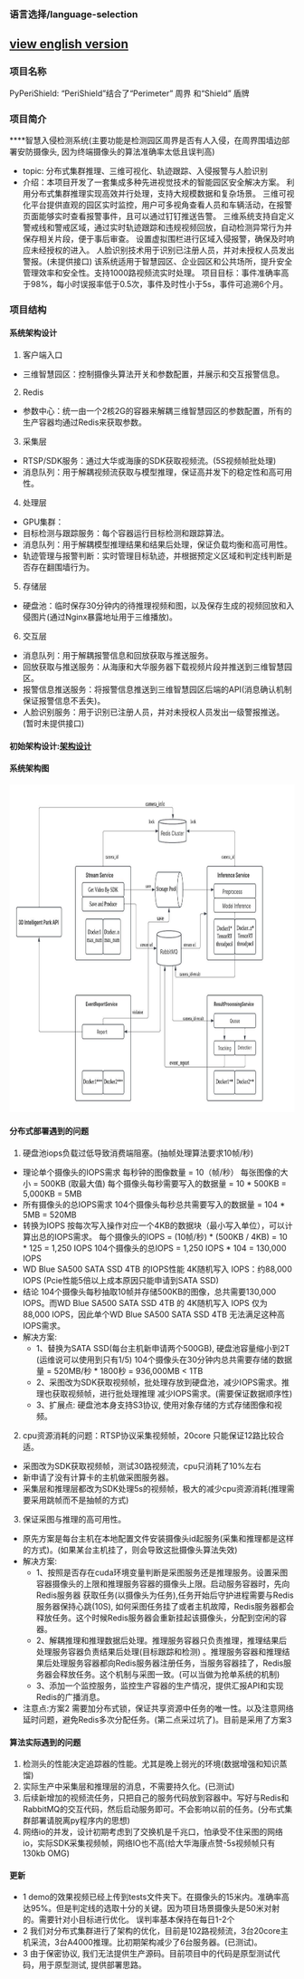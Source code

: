 ###  语言选择/language-selection
[view english version](tools/readme_en.md)
---

### 项目名称
PyPeriShield: “PeriShield”结合了“Perimeter” 周界 和“Shield” 盾牌
### 项目简介
****智慧入侵检测系统(主要功能是检测园区周界是否有人入侵，在周界围墙边部署安防摄像头, 因为终端摄像头的算法准确率太低且误判高)
- topic: 分布式集群推理、三维可视化、轨迹跟踪、入侵报警与人脸识别
- 介绍：本项目开发了一套集成多种先进视觉技术的智能园区安全解决方案。
利用分布式集群推理实现高效并行处理，支持大规模数据和复杂场景。
三维可视化平台提供直观的园区实时监控，用户可多视角查看人员和车辆活动，在报警页面能够实时查看报警事件，且可以通过钉钉推送告警。
三维系统支持自定义警戒线和警戒区域，通过实时轨迹跟踪和违规视频回放，自动检测异常行为并保存相关片段，便于事后审查。
设置虚拟围栏进行区域入侵报警，确保及时响应未经授权的进入。
人脸识别技术用于识别已注册人员，并对未授权人员发出警报。(未提供接口)
该系统适用于智慧园区、企业园区和公共场所，提升安全管理效率和安全性。支持1000路视频流实时处理。
项目目标：事件准确率高于98%，每小时误报率低于0.5次，事件及时性小于5s，事件可追溯6个月。



### 项目结构

#### 系统架构设计
1. 客户端入口
- 三维智慧园区：控制摄像头算法开关和参数配置，并展示和交互报警信息。
2. Redis
- 参数中心：统一由一个2核2G的容器来解耦三维智慧园区的参数配置，所有的生产容器均通过Redis来获取参数。
3. 采集层
- RTSP/SDK服务：通过大华或海康的SDK获取视频流。(5S视频帧批处理)
- 消息队列：用于解耦视频流获取与模型推理，保证高并发下的稳定性和高可用性。
4. 处理层
- GPU集群：
- 目标检测与跟踪服务：每个容器运行目标检测和跟踪算法。
- 消息队列：用于解耦模型推理结果和结果后处理，保证负载均衡和高可用性。
- 轨迹管理与报警判断：实时管理目标轨迹，并根据预定义区域和判定线判断是否存在翻围墙行为。
5. 存储层
- 硬盘池：临时保存30分钟内的待推理视频和图，以及保存生成的视频回放和入侵图片(通过Nginx暴露地址用于三维播放)。
6. 交互层
- 消息队列：用于解耦报警信息和回放获取与推送服务。
- 回放获取与推送服务：从海康和大华服务器下载视频片段并推送到三维智慧园区。
- 报警信息推送服务：将报警信息推送到三维智慧园区后端的API(消息确认机制保证报警信息不丢失)。
- 人脸识别服务：用于识别已注册人员，并对未授权人员发出一级警报推送。(暂时未提供接口)

#### 初始架构设计:[架构设计](tools/architectural_design.md)

#### 系统架构图
<img src="tests/Blank diagram.jpeg" width="820" height="580">

#### 分布式部署遇到的问题
1. 硬盘池iops负载过低导致消费端阻塞。(抽帧处理算法要求10帧/秒)
- 理论单个摄像头的IOPS需求
每秒钟的图像数量 = 10（帧/秒）
每张图像的大小 = 500KB (取最大值)
每个摄像头每秒需要写入的数据量 = 10 * 500KB = 5,000KB = 5MB
- 所有摄像头的总IOPS需求
104个摄像头每秒总共需要写入的数据量 = 104 * 5MB = 520MB
- 转换为IOPS
按每次写入操作对应一个4KB的数据块（最小写入单位），可以计算出总的IOPS需求。
每个摄像头的IOPS = (10帧/秒) * (500KB / 4KB) = 10 * 125 = 1,250 IOPS
104个摄像头的总IOPS = 1,250 IOPS * 104 = 130,000 IOPS
- WD Blue SA500 SATA SSD 4TB 的IOPS性能
4K随机写入 IOPS：约88,000 IOPS  (Pcie性能5倍以上成本原因只能申请到SATA SSD)
- 结论
104个摄像头每秒抽取10帧并存储500KB的图像，总共需要130,000 IOPS。而WD Blue SA500 SATA SSD 4TB 的 4K随机写入 IOPS 仅为 88,000 IOPS，因此单个WD Blue SA500 SATA SSD 4TB 无法满足这种高IOPS需求。
- 解决方案:
  - 1、替换为SATA SSD(每台主机新申请两个500GB), 硬盘池容量缩小到2T (运维说可以使用到只有1/5) 104个摄像头在30分钟内总共需要存储的数据量 = 520MB/秒 * 1800秒 = 936,000MB 
    < 1TB
  - 2、采图改为SDK获取视频帧，批处理存放到硬盘池，减少IOPS需求。推理也获取视频帧，进行批处理推理 减少IOPS需求。(需要保证数据顺序性)
  - 3、扩展点: 硬盘池本身支持S3协议, 使用对象存储的方式存储图像和视频。
2. cpu资源消耗的问题：RTSP协议采集视频帧，20core 只能保证12路比较合适。
- 采图改为SDK获取视频帧，测试30路视频流，cpu只消耗了10%左右
- 新申请了没有计算卡的主机做采图服务器。
- 采集层和推理层都改为SDK处理5s的视频帧，极大的减少cpu资源消耗(推理需要采用跳帧而不是抽帧的方式)

3. 保证采图与推理的高可用性。
- 原先方案是每台主机在本地配置文件安装摄像头id起服务(采集和推理都是这样的方式)。(如果某台主机挂了，则会导致这批摄像头算法失效)
- 解决方案:
  - 1、按照是否存在cuda环境变量判断是采图服务还是推理服务。设置采图容器摄像头的上限和推理服务容器的摄像头上限。启动服务容器时，先向Redis服务器
获取任务(以摄像头为任务),任务开始后守护进程需要与Redis服务器保持心跳(10S), 如何采图任务挂了或者主机故障，Redis服务器都会释放任务。这个时候Redis服务器会重新挂起该摄像头，分配到空闲的容器。
  - 2、解耦推理和推理数据后处理。推理服务容器只负责推理，推理结果后处理服务容器负责结果后处理(目标跟踪和检测)
    。推理服务容器和推理结果后处理服务容器都向Redis服务器注册任务，当服务容器挂了，Redis服务器会释放任务。这个机制与采图一致。(可以当做为抢单系统的机制)
  - 3、添加一个监控服务，监控生产容器的生产情况，提供汇报API和实现Redis的广播消息。
- 注意点:方案2 需要加分布式锁，保证共享资源中任务的唯一性。以及注意网络延时问题，避免Redis多次分配任务。(第二点采过坑了)。目前是采用了方案3

#### 算法实际遇到的问题
1. 检测头的性能决定追踪器的性能。尤其是晚上弱光的环境(数据增强和知识蒸馏)
2. 实际生产中采集层和推理层的消息，不需要持久化。(已测试)
3. 后续新增加的视频流任务，只把自己的服务代码放到容器中。写好与Redis和RabbitMQ的交互代码，然后启动服务即可。不会影响以前的任务。(分布式集群部署请脱离py程序内的思想)
4. 网络io的并发，设计初期考虑到了交换机是千兆口，怕承受不住采图的网络io，实际SDK采集视频帧，网络IO也不高(给大华海康点赞-5s视频帧只有130kb OMG)


#### 更新
- 1 demo的效果视频已经上传到tests文件夹下。在摄像头的15米内。准确率高达95%。但是判定线的选取十分的关键。因为项目场景摄像头是50米对射的。需要针对小目标进行优化。
误判率基本保持在每日1-2个
- 2 我们对分布式集群进行了架构的优化，目前是102路视频流，3台20core主机采流，3台A4000推理。比初期架构减少了6台服务器。(已测试)。
- 3 由于保密协议, 我们无法提供生产源码。目前项目中的代码是原型测试代码，用于原型测试, 提供部署思路。

